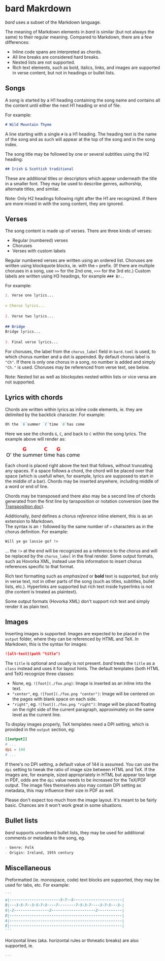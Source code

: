 
# bard Makrdown

_bard_ uses a subset of the Markdown language.

The meaning of Markdown elements in _bard_ is similar (but not always the same)
to their regular meaning. Compared to Markdown, there are a few differences:

- Inline code spans are interpreted as chords.
- All line breaks are considered hard breaks.
- Nested lists are not supported.
- Rich text elements, such as bold, italics, links, and images
  are supported in verse content, but not in headings or bullet lists.

## Songs

A song is started by a H1 heading containing the song name
and contains all the content until either the next H1 heading or end of file.

For example:

```Markdown
# Wild Mountain Thyme
```

A line starting with a single `#` is a H1 heading.
The heading text is the name of the song and as such will appear at the top of the song
and in the song index.

The song title may be followed by one or several subtitles using the H2 heading:

```Markdown
## Irish & Scottish traditional
```

These are additional titles or descriptors which appear underneath the title in a smaller font.
They may be used to describe genres, authorship, alternate titles, and similar.

Note: Only H2 headings following right after the H1 are recognized.
If there are more mixed in with the song content, they are ignored.

## Verses

The song content is made up of verses.
There are three kinds of verses:
- Regular (numbered) verses
- Choruses
- Verses with custom labels

Regular numbered verses are written using an ordered list.
Choruses are written using blockquote blocks, ie. with the `>` prefix.
(If there are multiple choruses in a song, use `>>` for the 2nd one, `>>>` for the 3rd etc.)
Custom labels are written using H3 headings, for example `### Br.`.

For example:

```Markdown
1. Verse one lyrics...

> Chorus lyrics...

2. Verse two lyrics...

## Bridge
Bridge lyrics...

3. Final verse lyrics...
```

For choruses, the label from the `chorus_label` field in `bard.toml` is used, to which
chorus number and a dot is appended. By default chorus label is `"Ch"`.
If there is only one chorus in a song, no number is added and simply `"Ch."` is used.
Choruses may be referenced from verse text, see below.

Note: Nested list as well as blockqutes nested within lists or vice versa are not supported.

## Lyrics with chords

Chords are written within lyrics as inline code elements, ie. they are delimited by the backtick character.
For example:

```Markdown
Oh the `G`summer `C`time `G`has come
```
Here we see the chords `G`, `C`, and back to `C` within the song lyrics.
The example above will render as:

![lyrics-chords](./lyrics-chords.png "Lyrics and chords example")

Each chord is placed right above the text that follows, without truncating any spaces.
If a space follows a chord, the chord will be placed over that space (which is usefull when, for example,
lyrics are supposed to start in the middle of a bar).
Chords may be inserted anywhere, including middle of a word or end of line.

Chords may be transposed and there also may be a second line of chords generated
from the first line by tansposition or notation conversion (see the [Transposition doc](./transposition.md)).

Additionally, *bard* defines a *chorus reference* inline element, this is as an extension to Markdown.  
The syntax is an `!` followed by the same number of `>` characters as in the chorus definition.
For example:

```Markdown
Will ye go lassie go? !>
```

... the `!>` at the end will be recognized as a reference to the chorus
and will be replaced by the `chorus_label` in the final render.
Some output formats, such as Hovorka XML, instead use this information to insert chorus references specific to that format.

Rich text formatting such as _emphasized_ or **bold** text is supported, but only in verse text,
not in other parts of the song (such as titles, subtitles, bullet lists, etc.).
Hyperlinks are supported but rich text inside hyperlinks is not (the content is treated as plaintext).

Some output formats (Hovorka XML) don't support rich text and simply render it as plain text.

## Images

Inserting images is supported. Images are expected to be placed in the `output` folder, where they can be referenced by HTML and TeX. In Markdown, this is the syntax for images:

```Markdown
![alt-text](path "title")
```

The `title` is optional and usually is not present.
*bard* treats the `title` as a `class` instead and uses it for layout hints.
The default templates (both HTML and TeX) recognize three classes:

- None, eg. `![foot](./foo.png)`: Image is inserted as an inline into the text.
- `"center"`, eg. `![foot](./foo.png "center")`: Image will be centered on the pages with blank space on each side.
- `"right"`, eg. `![foot](./foo.png "right")`: Image will be placed floating on the right side of the current paragraph, approximately on the same level as the current line.

To display images properly, TeX templates need a DPI setting, which is provided in the `output` section, eg:

```toml
[[output]]
# ...
dpi = 144
# ...
```

If there's no DPI setting, a default value of 144 is assumed.
You can use the `dpi` setting to tweak the ratio of image size between HTML and TeX.
If the images are, for example, sized appropriately in HTML but appear too large in PDF, odds are the `dpi` value
needs to be increased for the TeX/PDF output. The image files themselves also may contain DPI setting as metadata,
this may influence their size in PDF as well.

Please don't expect too much from the image layout. It's meant to be fairly basic.
Chances are it won't work great in some situations.

## Bullet lists

*bard* supports unordered bullet lists, they may be used for additional comments or metadata
to the song, eg.

```Markdown
- Genre: Folk
- Origin: Ireland, 19th century
```

## Miscellaneous

Preformatted (ie. monospace, code) text blocks are supported,
they may be used for tabs, etc. For example:

````Markdown
```
e|-----------------------5-7--5----------------------|
B|---3-5-7--3-5-7-3----7--------7-5-3-7----3-7-5---3-|
G|-2----------------2--------------------2-----------|
D|---------------------------------------------------|
A|---------------------------------------------------|
E|---------------------------------------------------|
```
````

Horizontal lines (aka. horizontal rules or thmeatic breaks) are also supported, ie.

```Markdown
---
```
